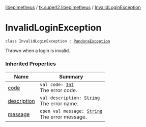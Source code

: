 [libepimetheus](../index.md) / [tk.superl2.libepimetheus](index.md) / [InvalidLoginException](./-invalid-login-exception.md)

# InvalidLoginException

`class InvalidLoginException : `[`PandoraException`](-pandora-exception/index.md)

Thrown when a login is invalid.

### Inherited Properties

| Name | Summary |
|---|---|
| [code](-pandora-exception/code.md) | `val code: `[`Int`](https://kotlinlang.org/api/latest/jvm/stdlib/kotlin/-int/index.html)<br>The error code. |
| [description](-pandora-exception/description.md) | `val description: `[`String`](https://kotlinlang.org/api/latest/jvm/stdlib/kotlin/-string/index.html)<br>The error name. |
| [message](-pandora-exception/message.md) | `open val message: `[`String`](https://kotlinlang.org/api/latest/jvm/stdlib/kotlin/-string/index.html)<br>The error message. |
